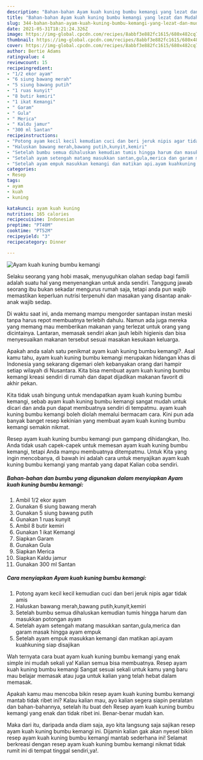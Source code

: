```yaml
---
description: "Bahan-bahan Ayam kuah kuning bumbu kemangi yang lezat dan Mudah Dibuat"
title: "Bahan-bahan Ayam kuah kuning bumbu kemangi yang lezat dan Mudah Dibuat"
slug: 344-bahan-bahan-ayam-kuah-kuning-bumbu-kemangi-yang-lezat-dan-mudah-dibuat
date: 2021-05-31T18:21:24.326Z
image: https://img-global.cpcdn.com/recipes/8abbf3e882fc1615/680x482cq70/ayam-kuah-kuning-bumbu-kemangi-foto-resep-utama.jpg
thumbnail: https://img-global.cpcdn.com/recipes/8abbf3e882fc1615/680x482cq70/ayam-kuah-kuning-bumbu-kemangi-foto-resep-utama.jpg
cover: https://img-global.cpcdn.com/recipes/8abbf3e882fc1615/680x482cq70/ayam-kuah-kuning-bumbu-kemangi-foto-resep-utama.jpg
author: Bertie Adams
ratingvalue: 4
reviewcount: 15
recipeingredient:
- "1/2 ekor ayam"
- "6 siung bawang merah"
- "5 siung bawang putih"
- "1 ruas kunyit"
- "8 butir kemiri"
- "1 ikat Kemangi"
- " Garam"
- " Gula"
- " Merica"
- " Kaldu jamur"
- "300 ml Santan"
recipeinstructions:
- "Potong ayam kecil kecil kemudian cuci dan beri jeruk nipis agar tidak amis"
- "Haluskan bawang merah,bawang putih,kunyit,kemiri"
- "Setelah bumbu semua dihaluskan kemudian tumis hingga harum dan masukkan potongan ayam"
- "Setelah ayam setengah matang masukkan santan,gula,merica dan garam masak hingga ayam empuk"
- "Setelah ayam empuk masukkan kemangi dan matikan api.ayam kuahkuning siap disajikan"
categories:
- Resep
tags:
- ayam
- kuah
- kuning

katakunci: ayam kuah kuning 
nutrition: 165 calories
recipecuisine: Indonesian
preptime: "PT40M"
cooktime: "PT52M"
recipeyield: "3"
recipecategory: Dinner

---
```



![Ayam kuah kuning bumbu kemangi](https://img-global.cpcdn.com/recipes/8abbf3e882fc1615/680x482cq70/ayam-kuah-kuning-bumbu-kemangi-foto-resep-utama.jpg)

Selaku seorang yang hobi masak, menyuguhkan olahan sedap bagi famili adalah suatu hal yang menyenangkan untuk anda sendiri. Tanggung jawab seorang ibu bukan sekadar mengurus rumah saja, tetapi anda pun wajib memastikan keperluan nutrisi terpenuhi dan masakan yang disantap anak-anak wajib sedap.

Di waktu  saat ini, anda memang mampu mengorder santapan instan meski tanpa harus repot membuatnya terlebih dahulu. Namun ada juga mereka yang memang mau memberikan makanan yang terlezat untuk orang yang dicintainya. Lantaran, memasak sendiri akan jauh lebih higienis dan bisa menyesuaikan makanan tersebut sesuai masakan kesukaan keluarga. 



Apakah anda salah satu penikmat ayam kuah kuning bumbu kemangi?. Asal kamu tahu, ayam kuah kuning bumbu kemangi merupakan hidangan khas di Indonesia yang sekarang digemari oleh kebanyakan orang dari hampir setiap wilayah di Nusantara. Kita bisa membuat ayam kuah kuning bumbu kemangi kreasi sendiri di rumah dan dapat dijadikan makanan favorit di akhir pekan.

Kita tidak usah bingung untuk mendapatkan ayam kuah kuning bumbu kemangi, sebab ayam kuah kuning bumbu kemangi sangat mudah untuk dicari dan anda pun dapat membuatnya sendiri di tempatmu. ayam kuah kuning bumbu kemangi boleh diolah memalui bermacam cara. Kini pun ada banyak banget resep kekinian yang membuat ayam kuah kuning bumbu kemangi semakin nikmat.

Resep ayam kuah kuning bumbu kemangi pun gampang dihidangkan, lho. Anda tidak usah capek-capek untuk memesan ayam kuah kuning bumbu kemangi, tetapi Anda mampu membuatnya ditempatmu. Untuk Kita yang ingin mencobanya, di bawah ini adalah cara untuk menyajikan ayam kuah kuning bumbu kemangi yang mantab yang dapat Kalian coba sendiri.

<!--inarticleads1-->

##### Bahan-bahan dan bumbu yang digunakan dalam menyiapkan Ayam kuah kuning bumbu kemangi:

1. Ambil 1/2 ekor ayam
1. Gunakan 6 siung bawang merah
1. Gunakan 5 siung bawang putih
1. Gunakan 1 ruas kunyit
1. Ambil 8 butir kemiri
1. Gunakan 1 ikat Kemangi
1. Siapkan  Garam
1. Gunakan  Gula
1. Siapkan  Merica
1. Siapkan  Kaldu jamur
1. Gunakan 300 ml Santan




<!--inarticleads2-->

##### Cara menyiapkan Ayam kuah kuning bumbu kemangi:

1. Potong ayam kecil kecil kemudian cuci dan beri jeruk nipis agar tidak amis
1. Haluskan bawang merah,bawang putih,kunyit,kemiri
1. Setelah bumbu semua dihaluskan kemudian tumis hingga harum dan masukkan potongan ayam
1. Setelah ayam setengah matang masukkan santan,gula,merica dan garam masak hingga ayam empuk
1. Setelah ayam empuk masukkan kemangi dan matikan api.ayam kuahkuning siap disajikan




Wah ternyata cara buat ayam kuah kuning bumbu kemangi yang enak simple ini mudah sekali ya! Kalian semua bisa membuatnya. Resep ayam kuah kuning bumbu kemangi Sangat sesuai sekali untuk kamu yang baru mau belajar memasak atau juga untuk kalian yang telah hebat dalam memasak.

Apakah kamu mau mencoba bikin resep ayam kuah kuning bumbu kemangi mantab tidak ribet ini? Kalau kalian mau, ayo kalian segera siapin peralatan dan bahan-bahannya, setelah itu buat deh Resep ayam kuah kuning bumbu kemangi yang enak dan tidak ribet ini. Benar-benar mudah kan. 

Maka dari itu, daripada anda diam saja, ayo kita langsung saja sajikan resep ayam kuah kuning bumbu kemangi ini. Dijamin kalian gak akan nyesel bikin resep ayam kuah kuning bumbu kemangi mantab sederhana ini! Selamat berkreasi dengan resep ayam kuah kuning bumbu kemangi nikmat tidak rumit ini di tempat tinggal sendiri,ya!.

